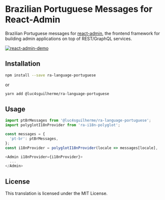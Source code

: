 # Brazilian Portuguese Messages for React-Admin

Brazilian Portuguese messages for [react-admin](https://github.com/marmelab/react-admin), the frontend framework for building admin applications on top of REST/GraphQL services.

[![react-admin-demo](https://marmelab.com/react-admin/img/react-admin-demo-still.png)](https://vimeo.com/268958716)

## Installation

```sh
npm install --save ra-language-portuguese
```

or

```sh
yarn add @luc4sguilherme/ra-language-portuguese
```

## Usage

```js
import ptBrMessages from '@luc4sguilherme/ra-language-portuguese';
import polyglotI18nProvider from 'ra-i18n-polyglot';

const messages = {
  'pt-br': ptBrMessages,
};
const i18nProvider = polyglotI18nProvider(locale => messages[locale], 'pt-br');

<Admin i18nProvider={i18nProvider}>
  ...
</Admin>
```

## License

This translation is licensed under the MIT License.
